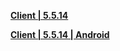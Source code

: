 **[Client | 5.5.14](https://bundle.bh3.com/ptpublic/Beta/20220114114045_xMUzKPisFvMhPQmG/BH3_v5.5.14_371453f09b7c.7z)**

**[Client | 5.5.14 | Android](https://bundle.bh3.com/ptpublic/Beta/20220114114045_xMUzKPisFvMhPQmG/20220114-Beta-v5.5.14-371453f09b7c.apk)**
